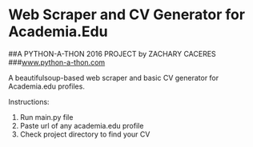 # Web Scraper and CV Generator for Academia.Edu
##A PYTHON-A-THON 2016 PROJECT by ZACHARY CACERES
###www.python-a-thon.com

A beautifulsoup-based web scraper and basic CV generator for Academia.edu profiles.

Instructions:
1. Run main.py file
2. Paste url of any academia.edu profile
3. Check project directory to find your CV

